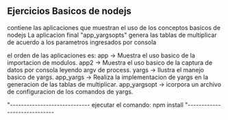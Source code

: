 

## Ejercicios Basicos de nodejs

contiene las aplicaciones que muestran el uso de los conceptos basicos de nodejs
La aplicacion final "app_yargsopts" genera las tablas de multiplicar de acuerdo a los
parametros ingresados por consola

el orden de las aplicaciones es:
app             -> Muestra el uso basico de la importacion de modulos.
app2            -> Muestra el uso basico de la captura de datos por consola leyendo argv de process.
yargs           -> Ilustra el manejo basico de yargs.
app_yargs       -> Realiza la implementacion de yargs en la generacion de las tablas de multiplicar.
app_yargsopt    -> icorpora un archivo de configuracion de los comandos de yargs.

"-----------------------------
ejecutar el comando:
npm install
"-----------------------------
